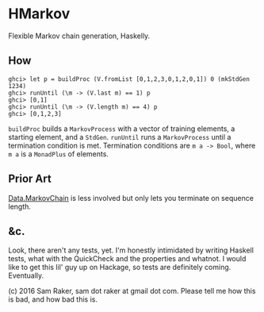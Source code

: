 # HMarkov
Flexible Markov chain generation, Haskelly.

## How

    ghci> let p = buildProc (V.fromList [0,1,2,3,0,1,2,0,1]) 0 (mkStdGen 1234)
    ghci> runUntil (\m -> (V.last m) == 1) p
    ghci> [0,1]
    ghci> runUntil (\m -> (V.length m) == 4) p
    ghci> [0,1,2,3]

`buildProc` builds a `MarkovProcess` with a vector of training elements,
a starting element, and a `StdGen`. `runUntil` runs a `MarkovProcess` until a
termination condition is met.
Termination conditions are `m a -> Bool`, where `m a` is a `MonadPlus` of elements.


## Prior Art
[Data.MarkovChain](https://hackage.haskell.org/package/markov-chain-0.0.3.4/docs/Data-MarkovChain.html) is less involved but only lets you terminate on sequence length.


## &c.
Look, there aren't any tests, yet. I'm honestly intimidated by writing Haskell tests,
what with the QuickCheck and the properties and whatnot. I would like to get this
lil' guy up on Hackage, so tests are definitely coming. Eventually.


(c) 2016 Sam Raker, sam dot raker at gmail dot com. Please tell me how this is bad,
and how bad this is.

